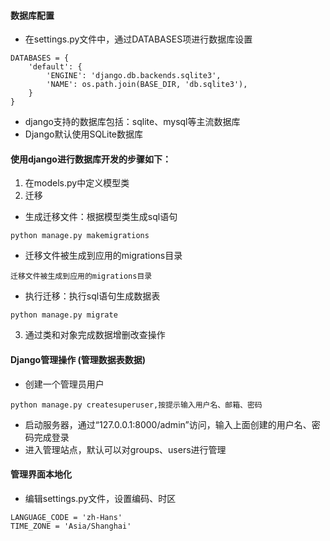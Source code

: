 #### 数据库配置
- 在settings.py文件中，通过DATABASES项进行数据库设置
```
DATABASES = {
    'default': {
        'ENGINE': 'django.db.backends.sqlite3',
        'NAME': os.path.join(BASE_DIR, 'db.sqlite3'),
    }
}
```
- django支持的数据库包括：sqlite、mysql等主流数据库
- Django默认使用SQLite数据库

#### 使用django进行数据库开发的步骤如下：
1. 在models.py中定义模型类
2. 迁移   
- 生成迁移文件：根据模型类生成sql语句
```
python manage.py makemigrations
```
- 迁移文件被生成到应用的migrations目录
```
迁移文件被生成到应用的migrations目录
```
- 执行迁移：执行sql语句生成数据表
````
python manage.py migrate
````
3. 通过类和对象完成数据增删改查操作


#### Django管理操作 (管理数据表数据)
- 创建一个管理员用户
```
python manage.py createsuperuser,按提示输入用户名、邮箱、密码
```
- 启动服务器，通过“127.0.0.1:8000/admin”访问，输入上面创建的用户名、密码完成登录
- 进入管理站点，默认可以对groups、users进行管理

#### 管理界面本地化
- 编辑settings.py文件，设置编码、时区
```
LANGUAGE_CODE = 'zh-Hans'
TIME_ZONE = 'Asia/Shanghai'
```